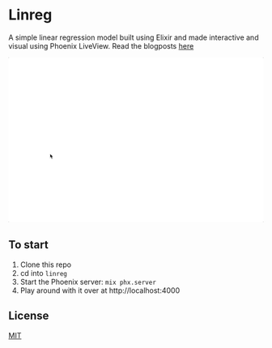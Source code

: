 # Linreg

A simple linear regression model built using Elixir and made interactive and visual using Phoenix LiveView. Read the blogposts [here](https://tiemenwaterreus.com/posts/linear-regression-elixir-phoenix-liveview-i/)

![Example](./assets/static/images/finished_product.gif)

## To start

1. Clone this repo
2. cd into `linreg`
3. Start the Phoenix server: `mix phx.server`
4. Play around with it over at http://localhost:4000

## License

[MIT](./LICENSE)
